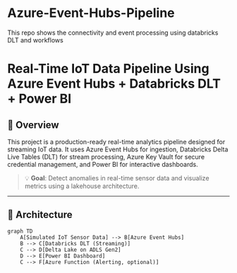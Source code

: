 # Azure-Event-Hubs-Pipeline
This repo shows the connectivity and event processing using databricks DLT and workflows
# Real-Time IoT Data Pipeline Using Azure Event Hubs + Databricks DLT + Power BI

## 🚀 Overview

This project is a production-ready real-time analytics pipeline designed for streaming IoT data. It uses Azure Event Hubs for ingestion, Databricks Delta Live Tables (DLT) for stream processing, Azure Key Vault for secure credential management, and Power BI for interactive dashboards.

> 💡 **Goal**: Detect anomalies in real-time sensor data and visualize metrics using a lakehouse architecture.

---

## 🧭 Architecture

```mermaid
graph TD
    A[Simulated IoT Sensor Data] --> B[Azure Event Hubs]
    B --> C[Databricks DLT (Streaming)]
    C --> D[Delta Lake on ADLS Gen2]
    D --> E[Power BI Dashboard]
    C --> F[Azure Function (Alerting, optional)]
